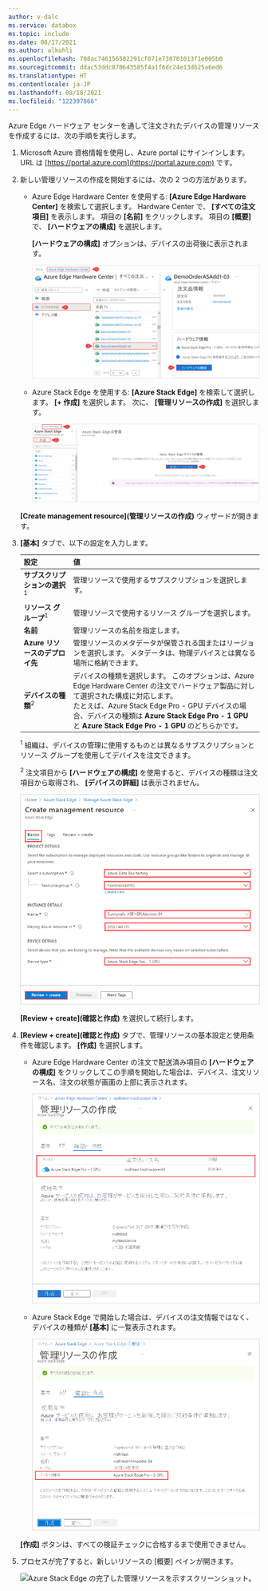 ```yaml
---
author: v-dalc
ms.service: databox
ms.topic: include
ms.date: 08/17/2021
ms.author: alkohli
ms.openlocfilehash: 708ac746156582291cf071e730701013f1e005b0
ms.sourcegitcommit: ddac53ddc870643585f4a1f6dc24e13db25a6ed6
ms.translationtype: HT
ms.contentlocale: ja-JP
ms.lasthandoff: 08/18/2021
ms.locfileid: "122397866"
---
```

Azure Edge ハードウェア センターを通して注文されたデバイスの管理リソースを作成するには、次の手順を実行します。

1. Microsoft Azure 資格情報を使用し、Azure portal にサインインします。URL は [https://portal.azure.com](https://portal.azure.com) です。

1. 新しい管理リソースの作成を開始するには、次の 2 つの方法があります。

    - Azure Edge Hardware Center を使用する: **[Azure Edge Hardware Center]** を検索して選択します。 Hardware Center で、 **[すべての注文項目]** を表示します。 項目の **[名前]** をクリックします。 項目の **[概要]** で、 **[ハードウェアの構成]** を選択します。
    
       **[ハードウェアの構成]** オプションは、デバイスの出荷後に表示されます。 

       ![Azure Edge Hardware Center の注文項目から管理リソース作成を開始するための 4 つの手順を示す図。](media/azure-edge-hardware-center-create-management-resource/create-management-resource-01-a.png#lightbox) 
    
    - Azure Stack Edge を使用する: **[Azure Stack Edge]** を検索して選択します。 **[+ 作成]** を選択します。 次に、 **[管理リソースの作成]** を選択します。
    
       ![Azure Stack Edge で管理リソース作成を開始するための 3 つの手順を示す図。](media/azure-edge-hardware-center-create-management-resource/create-management-resource-01-b.png#lightbox) 

    **[Create management resource]\(管理リソースの作成\)** ウィザードが開きます。

1. **[基本]** タブで、以下の設定を入力します。

    |設定                                  |値                                                                                       |
    |-----------------------------------------|--------------------------------------------------------------------------------------------|
    |**サブスクリプションの選択**<sup>1</sup>    |管理リソースで使用するサブスクリプションを選択します。                                 |
    |**リソース グループ**<sup>1</sup>           |管理リソースで使用するリソース グループを選択します。 |
    |**名前**                                 |管理リソースの名前を指定します。                                                 |
    |**Azure リソースのデプロイ先**             |管理リソースのメタデータが保管される国またはリージョンを選択します。 メタデータは、物理デバイスとは異なる場所に格納できます。 |
    |**デバイスの種類**<sup>2</sup>              |デバイスの種類を選択します。 このオプションは、Azure Edge Hardware Center の注文でハードウェア製品に対して選択された構成に対応します。<br>たとえば、Azure Stack Edge Pro - GPU デバイスの場合、デバイスの種類は **Azure Stack Edge Pro - 1 GPU** と **Azure Stack Edge Pro - 1 GPU** のどちらかです。|       

    <sup>1</sup> 組織は、デバイスの管理に使用するものとは異なるサブスクリプションとリソース グループを使用してデバイスを注文できます。

    <sup>2</sup> 注文項目から **[ハードウェアの構成]** を使用すると、デバイスの種類は注文項目から取得され、 **[デバイスの詳細]** は表示されません。 

    ![[管理リソースの作成] の [基本] タブのスクリーンショット。 [基本] タブ、オプション、および [確認と作成] ボタンが強調表示されています。](media/azure-edge-hardware-center-create-management-resource/create-management-resource-02.png)

    **[Review + create]\(確認と作成\)** を選択して続行します。

5. **[Review + create]\(確認と作成\)** タブで、管理リソースの基本設定と使用条件を確認します。 **[作成]** を選択します。

    - Azure Edge Hardware Center の注文で配送済み項目の **[ハードウェアの構成]** をクリックしてこの手順を開始した場合は、デバイス、注文リソース名、注文の状態が画面の上部に表示されます。 

      ![Azure Edge Hardware Center の注文項目に対して Azure Stack Edge 管理リソースを作成しているときの [確認と作成] タブのスクリーンショット。 デバイスの注文情報が強調表示されています。](media/azure-edge-hardware-center-create-management-resource/create-management-resource-03.png)

    - Azure Stack Edge で開始した場合は、デバイスの注文情報ではなく、デバイスの種類が **[基本]** に一覧表示されます。 

      ![Azure Stack Edge 管理リソースをAzure Stack Edge で開始しているときの [確認と作成] タブのスクリーンショット。 デバイスの種類が [基本] で強調表示されています。](media/azure-edge-hardware-center-create-management-resource/create-management-resource-04.png)  

    **[作成]** ボタンは、すべての検証チェックに合格するまで使用できません。

6. プロセスが完了すると、新しいリソースの [概要] ペインが開きます。

    ![Azure Stack Edge の完了した管理リソースを示すスクリーンショット。](media/azure-edge-hardware-center-create-management-resource/create-management-resource-05\.png) 
